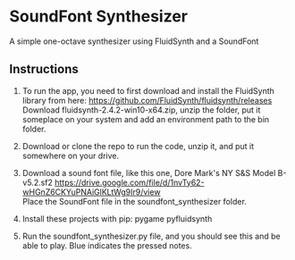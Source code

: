# SoundFont Synthesizer
A simple one-octave synthesizer using FluidSynth and a SoundFont

## Instructions

1. To run the app, you need to first download and install the FluidSynth library from here:
  https://github.com/FluidSynth/fluidsynth/releases</br>
Download fluidsynth-2.4.2-win10-x64.zip, unzip the folder, put it someplace on your system and add an environment path to the bin folder.

2. Download or clone the repo to run the code, unzip it, and put it somewhere on your drive.

3. Download a sound font file, like this one, Dore Mark's NY S&S Model B-v5.2.sf2
  https://drive.google.com/file/d/1nvTy62-wHGnZ6CKYuPNAiGlKLtWg9Ir9/view</br>
Place the SoundFont file in the soundfont_synthesizer folder.

4. Install these projects with pip:
   pygame pyfluidsynth

5. Run the soundfont_synthesizer.py file, and you should see this and be able to play. Blue indicates the pressed notes.
